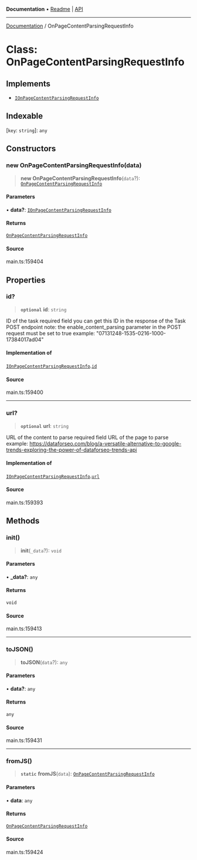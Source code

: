 **Documentation** • [Readme](../README.md) \| [API](../globals.md)

***

[Documentation](../README.md) / OnPageContentParsingRequestInfo

# Class: OnPageContentParsingRequestInfo

## Implements

- [`IOnPageContentParsingRequestInfo`](../interfaces/IOnPageContentParsingRequestInfo.md)

## Indexable

 \[`key`: `string`\]: `any`

## Constructors

### new OnPageContentParsingRequestInfo(data)

> **new OnPageContentParsingRequestInfo**(`data`?): [`OnPageContentParsingRequestInfo`](OnPageContentParsingRequestInfo.md)

#### Parameters

• **data?**: [`IOnPageContentParsingRequestInfo`](../interfaces/IOnPageContentParsingRequestInfo.md)

#### Returns

[`OnPageContentParsingRequestInfo`](OnPageContentParsingRequestInfo.md)

#### Source

main.ts:159404

## Properties

### id?

> **`optional`** **id**: `string`

ID of the task
required field
you can get this ID in the response of the Task POST endpoint
note: the enable_content_parsing parameter in the POST request must be set to true
example:
"07131248-1535-0216-1000-17384017ad04"

#### Implementation of

[`IOnPageContentParsingRequestInfo`](../interfaces/IOnPageContentParsingRequestInfo.md).[`id`](../interfaces/IOnPageContentParsingRequestInfo.md#id)

#### Source

main.ts:159400

***

### url?

> **`optional`** **url**: `string`

URL of the content to parse
required field
URL of the page to parse
example:
https://dataforseo.com/blog/a-versatile-alternative-to-google-trends-exploring-the-power-of-dataforseo-trends-api

#### Implementation of

[`IOnPageContentParsingRequestInfo`](../interfaces/IOnPageContentParsingRequestInfo.md).[`url`](../interfaces/IOnPageContentParsingRequestInfo.md#url)

#### Source

main.ts:159393

## Methods

### init()

> **init**(`_data`?): `void`

#### Parameters

• **\_data?**: `any`

#### Returns

`void`

#### Source

main.ts:159413

***

### toJSON()

> **toJSON**(`data`?): `any`

#### Parameters

• **data?**: `any`

#### Returns

`any`

#### Source

main.ts:159431

***

### fromJS()

> **`static`** **fromJS**(`data`): [`OnPageContentParsingRequestInfo`](OnPageContentParsingRequestInfo.md)

#### Parameters

• **data**: `any`

#### Returns

[`OnPageContentParsingRequestInfo`](OnPageContentParsingRequestInfo.md)

#### Source

main.ts:159424
